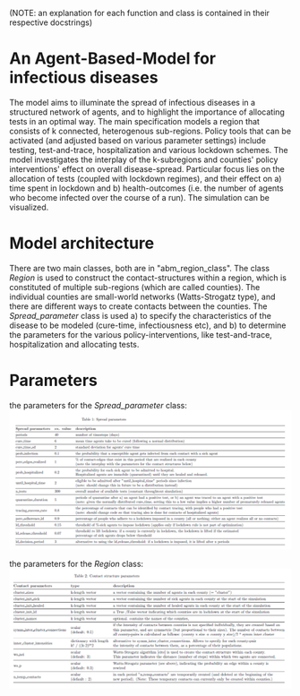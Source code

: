 (NOTE: an explanation for each function and class is contained in their respective docstrings) 

# An Agent-Based-Model for infectious diseases

The model aims to illuminate the spread of infectious diseases in a structured network of agents, and to highlight the importance of allocating tests in an optimal way. 
The main specification models a region that consists of k connected, heterogenous sub-regions. 
Policy tools that can be activated (and adjusted based on various parameter settings) include testing, test-and-trace, hospitalization and various lockdown schemes. The model investigates the interplay of the k-subregions and counties' policy interventions' effect on overall disease-spread. Particular focus lies on
the allocation of tests (coupled with lockdown regimes), and their effect on a) time spent in lockdown and b) health-outcomes (i.e. the number of agents who become infected over the course of a run). The simulation can be visualized.

# Model architecture
There are two main classes, both are in "abm_region_class". The class *Region* is used to construct the contact-structures within a region, which is constituted of 
multiple sub-regions (which are called counties). The individual counties are small-world networks (Watts-Strogatz type), and there are different ways to create contacts between the counties. The *Spread_parameter* class is used a) to specify the characteristics of the disease to be modeled (cure-time, infectiousness etc), and b) to determine the parameters for the various policy-interventions, like test-and-trace, hospitalization and allocating tests. 

# Parameters
the parameters for the *Spread_parameter* class:
![Spread-parameters](https://github.com/phbt/abm-simulation/blob/master/parameter_description/parameters1.PNG?raw=true)

the parameters for the *Region* class:
![Region-parameters](https://github.com/phbt/abm-simulation/blob/master/parameter_description/parameters2.PNG?raw=true)
